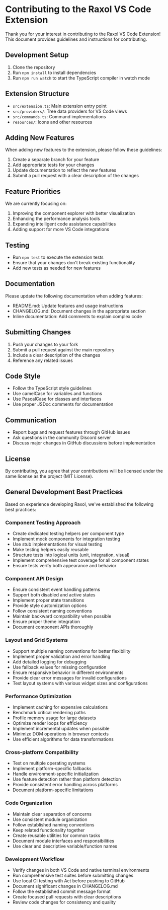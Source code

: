 # Contributing to the Raxol VS Code Extension

Thank you for your interest in contributing to the Raxol VS Code Extension! This document provides guidelines and instructions for contributing.

## Development Setup

1. Clone the repository
2. Run `npm install` to install dependencies
3. Run `npm run watch` to start the TypeScript compiler in watch mode

## Extension Structure

- `src/extension.ts`: Main extension entry point
- `src/providers/`: Tree data providers for VS Code views
- `src/commands.ts`: Command implementations
- `resources/`: Icons and other resources

## Adding New Features

When adding new features to the extension, please follow these guidelines:

1. Create a separate branch for your feature
2. Add appropriate tests for your changes
3. Update documentation to reflect the new features
4. Submit a pull request with a clear description of the changes

## Feature Priorities

We are currently focusing on:

1. Improving the component explorer with better visualization
2. Enhancing the performance analysis tools
3. Expanding intelligent code assistance capabilities
4. Adding support for more VS Code integrations

## Testing

- Run `npm test` to execute the extension tests
- Ensure that your changes don't break existing functionality
- Add new tests as needed for new features

## Documentation

Please update the following documentation when adding features:

- README.md: Update features and usage instructions
- CHANGELOG.md: Document changes in the appropriate section
- Inline documentation: Add comments to explain complex code

## Submitting Changes

1. Push your changes to your fork
2. Submit a pull request against the main repository
3. Include a clear description of the changes
4. Reference any related issues

## Code Style

- Follow the TypeScript style guidelines
- Use camelCase for variables and functions
- Use PascalCase for classes and interfaces
- Use proper JSDoc comments for documentation

## Communication

- Report bugs and request features through GitHub issues
- Ask questions in the community Discord server
- Discuss major changes in GitHub discussions before implementation

## License

By contributing, you agree that your contributions will be licensed under the same license as the project (MIT License).

## General Development Best Practices

Based on experience developing Raxol, we've established the following best practices:

### Component Testing Approach

- Create dedicated testing helpers per component type
- Implement mock components for integration testing
- Use stub implementations for visual testing
- Make testing helpers easily reusable
- Structure tests into logical units (unit, integration, visual)
- Implement comprehensive test coverage for all component states
- Ensure tests verify both appearance and behavior

### Component API Design

- Ensure consistent event handling patterns
- Support both disabled and active states
- Implement proper state transitions
- Provide style customization options
- Follow consistent naming conventions
- Maintain backward compatibility when possible
- Ensure proper theme integration
- Document component APIs thoroughly

### Layout and Grid Systems

- Support multiple naming conventions for better flexibility
- Implement proper validation and error handling
- Add detailed logging for debugging
- Use fallback values for missing configuration
- Ensure responsive behavior in different environments
- Provide clear error messages for invalid configurations
- Test layout systems with various widget sizes and configurations

### Performance Optimization

- Implement caching for expensive calculations
- Benchmark critical rendering paths
- Profile memory usage for large datasets
- Optimize render loops for efficiency
- Implement incremental updates when possible
- Minimize DOM operations in browser contexts
- Use efficient algorithms for data transformations

### Cross-platform Compatibility

- Test on multiple operating systems
- Implement platform-specific fallbacks
- Handle environment-specific initialization
- Use feature detection rather than platform detection
- Provide consistent error handling across platforms
- Document platform-specific limitations

### Code Organization

- Maintain clear separation of concerns
- Use consistent module organization
- Follow established naming conventions
- Keep related functionality together
- Create reusable utilities for common tasks
- Document module interfaces and responsibilities
- Use clear and descriptive variable/function names

### Development Workflow

- Verify changes in both VS Code and native terminal environments
- Run comprehensive test suites before submitting changes
- Use local CI testing with Act before pushing to GitHub
- Document significant changes in CHANGELOG.md
- Follow the established commit message format
- Create focused pull requests with clear descriptions
- Review code changes for consistency and quality
